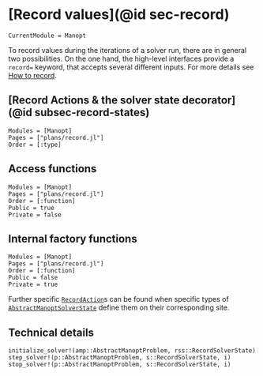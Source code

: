 # [Record values](@id sec-record)

```@meta
CurrentModule = Manopt
```

To record values during the iterations of a solver run, there are in general two possibilities.
On the one hand, the high-level interfaces provide a `record=` keyword, that accepts several different inputs. For more details see [How to record](../tutorials/HowToRecord.md).

## [Record Actions & the solver state decorator](@id subsec-record-states)

```@autodocs
Modules = [Manopt]
Pages = ["plans/record.jl"]
Order = [:type]
```

## Access functions

```@autodocs
Modules = [Manopt]
Pages = ["plans/record.jl"]
Order = [:function]
Public = true
Private = false
```

## Internal factory functions

```@autodocs
Modules = [Manopt]
Pages = ["plans/record.jl"]
Order = [:function]
Public = false
Private = true
```

Further specific [`RecordAction`](@ref)s can be found when specific types of [`AbstractManoptSolverState`](@ref) define them on their corresponding site.

## Technical details

```@docs
initialize_solver!(amp::AbstractManoptProblem, rss::RecordSolverState)
step_solver!(p::AbstractManoptProblem, s::RecordSolverState, i)
stop_solver!(p::AbstractManoptProblem, s::RecordSolverState, i)
```